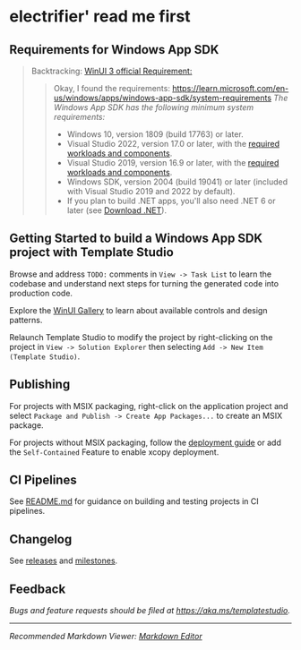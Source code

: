 ﻿# electrifier' read me first

## Requirements for Windows App SDK

 > Backtracking: [WinUI 3 official Requirement:](https://github.com/dahall/Vanara/pull/494#issuecomment-2595456933)
> 
> > Okay, I found the requirements: https://learn.microsoft.com/en-us/windows/apps/windows-app-sdk/system-requirements
> > _The Windows App SDK has the following minimum system requirements:_
> > 
> > * Windows 10, version 1809 (build 17763) or later.
> > * Visual Studio 2022, version 17.0 or later, with the [required workloads and components](https://learn.microsoft.com/en-us/windows/apps/windows-app-sdk/set-up-your-development-environment#required-workloads-and-components).
> > * Visual Studio 2019, version 16.9 or later, with the [required workloads and components](https://learn.microsoft.com/en-us/windows/apps/windows-app-sdk/set-up-your-development-environment#required-workloads-and-components).
> > * Windows SDK, version 2004 (build 19041) or later (included with Visual Studio 2019 and 2022 by default).
> > * If you plan to build .NET apps, you'll also need .NET 6 or later (see [Download .NET](https://dotnet.microsoft.com/en-us/download)).



## Getting Started to build a Windows App SDK project with Template Studio

Browse and address `TODO:` comments in `View -> Task List` to learn the codebase and understand next steps for turning the generated code into production code.

Explore the [WinUI Gallery](https://www.microsoft.com/store/productId/9P3JFPWWDZRC) to learn about available controls and design patterns.

Relaunch Template Studio to modify the project by right-clicking on the project in `View -> Solution Explorer` then selecting `Add -> New Item (Template Studio)`.

## Publishing

For projects with MSIX packaging, right-click on the application project and select `Package and Publish -> Create App Packages...` to create an MSIX package.

For projects without MSIX packaging, follow the [deployment guide](https://docs.microsoft.com/windows/apps/windows-app-sdk/deploy-unpackaged-apps) or add the `Self-Contained` Feature to enable xcopy deployment.

## CI Pipelines

See [README.md](https://github.com/microsoft/TemplateStudio/blob/main/docs/WinUI/pipelines/README.md) for guidance on building and testing projects in CI pipelines.

## Changelog

See [releases](https://github.com/microsoft/TemplateStudio/releases) and [milestones](https://github.com/microsoft/TemplateStudio/milestones).

## Feedback

_Bugs and feature requests should be filed at https://aka.ms/templatestudio._

---

*Recommended Markdown Viewer: [Markdown Editor](https://marketplace.visualstudio.com/items?itemName=MadsKristensen.MarkdownEditor2)*
